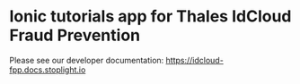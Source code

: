 # Ionic tutorials app for Thales IdCloud Fraud Prevention

Please see our developer documentation: https://idcloud-fpp.docs.stoplight.io
